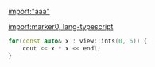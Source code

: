 [import:"aaa"](main.py)

[import:marker0, lang-typescript](marker.ts)

```cpp
for(const auto& x : view::ints(0, 6)) {
    cout << x * x << endl;
}
``` 